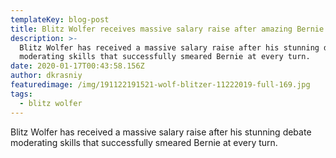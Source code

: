 ```yaml
---
templateKey: blog-post
title: Blitz Wolfer receives massive salary raise after amazing Bernie smears
description: >-
  Blitz Wolfer has received a massive salary raise after his stunning debate
  moderating skills that successfully smeared Bernie at every turn.
date: 2020-01-17T00:43:58.156Z
author: dkrasniy
featuredimage: /img/191122191521-wolf-blitzer-11222019-full-169.jpg
tags:
  - blitz wolfer
---
```

Blitz Wolfer has received a massive salary raise after his stunning debate moderating skills that successfully smeared Bernie at every turn.
